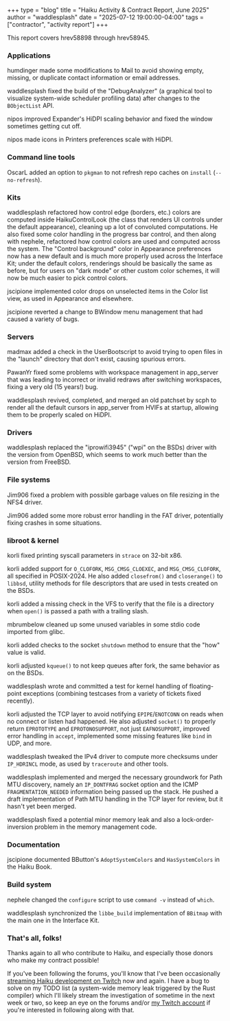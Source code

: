 +++
type = "blog"
title = "Haiku Activity & Contract Report, June 2025"
author = "waddlesplash"
date = "2025-07-12 19:00:00-04:00"
tags = ["contractor", "activity report"]
+++

This report covers hrev58898 through hrev58945.

<!--more-->

### Applications

humdinger made some modifications to Mail to avoid showing empty, missing, or duplicate contact information or email addresses.

waddlesplash fixed the build of the "DebugAnalyzer" (a graphical tool to visualize system-wide scheduler profiling data) after changes to the `BObjectList` API.

nipos improved Expander's HiDPI scaling behavior and fixed the window sometimes getting cut off.

nipos made icons in Printers preferences scale with HiDPI.

### Command line tools

OscarL added an option to `pkgman` to not refresh repo caches on `install` (`--no-refresh`).

### Kits

waddlesplash refactored how control edge (borders, etc.) colors are computed inside HaikuControlLook (the class that renders UI controls under the default appearance), cleaning up a lot of convoluted computations. He also fixed some color handling in the progress bar control, and then along with nephele, refactored how control colors are used and computed across the system. The "Control background" color in Appearance preferences now has a new default and is much more properly used across the Interface Kit; under the default colors, renderings should be basically the same as before, but for users on "dark mode" or other custom color schemes, it will now be much easier to pick control colors.

jscipione implemented color drops on unselected items in the Color list view, as used in Appearance and elsewhere.

jscipione reverted a change to BWindow menu management that had caused a variety of bugs.

### Servers

madmax added a check in the UserBootscript to avoid trying to open files in the "launch" directory that don't exist, causing spurious errors.

PawanYr fixed some problems with workspace management in app_server that was leading to incorrect or invalid redraws after switching workspaces, fixing a very old (15 years!) bug.

waddlesplash revived, completed, and merged an old patchset by scph to render all the default cursors in app_server from HVIFs at startup, allowing them to be properly scaled on HiDPI.

### Drivers

waddlesplash replaced the "iprowifi3945" ("wpi" on the BSDs) driver with the version from OpenBSD, which seems to work much better than the version from FreeBSD.

### File systems

Jim906 fixed a problem with possible garbage values on file resizing in the NFS4 driver.

Jim906 added some more robust error handling in the FAT driver, potentially fixing crashes in some situations.

### libroot & kernel

korli fixed printing syscall parameters in `strace` on 32-bit x86.

korli added support for `O_CLOFORK`, `MSG_CMSG_CLOEXEC`, and `MSG_CMSG_CLOFORK`, all specified in POSIX-2024. He also added `closefrom()` and `closerange()` to `libbsd`, utility methods for file descriptors that are used in tests created on the BSDs.

korli added a missing check in the VFS to verify that the file is a directory when `open()` is passed a path with a trailing slash.

mbrumbelow cleaned up some unused variables in some stdio code imported from glibc.

korli added checks to the socket `shutdown` method to ensure that the "how" value is valid.

korli adjusted `kqueue()` to not keep queues after fork, the same behavior as on the BSDs.

waddlesplash wrote and committed a test for kernel handling of floating-point exceptions (combining testcases from a variety of tickets fixed recently).

korli adjusted the TCP layer to avoid notifying `EPIPE`/`ENOTCONN` on reads when no connect or listen had happened. He also adjusted `socket()` to properly return `EPROTOTYPE` and `EPROTONOSUPPORT`, not just `EAFNOSUPPORT`, improved error handling in `accept`, implemented some missing features like `bind` in UDP, and more.

waddlesplash tweaked the IPv4 driver to compute more checksums under `IP_HDRINCL` mode, as used by `traceroute` and other tools.

waddlesplash implemented and merged the necessary groundwork for Path MTU discovery, namely an `IP_DONTFRAG` socket option and the ICMP `FRAGMENTATION_NEEDED` information being passed up the stack. He pushed a draft implementation of Path MTU handling in the TCP layer for review, but it hasn't yet been merged.

waddlesplash fixed a potential minor memory leak and also a lock-order-inversion problem in the memory management code.

### Documentation

jscipione documented BButton's `AdoptSystemColors` and `HasSystemColors` in the Haiku Book.

### Build system

nephele changed the `configure` script to use `command -v` instead of `which`.

waddlesplash synchronized the `libbe_build` implementation of `BBitmap` with the main one in the Interface Kit.

### That's all, folks!

Thanks again to all who contribute to Haiku, and especially those donors who make my contract possible!

If you've been following the forums, you'll know that I've been occasionally [streaming Haiku development on Twitch](https://discuss.haiku-os.org/t/streaming-haiku-development-on-twitch/16239) now and again. I have a bug to solve on my TODO list (a system-wide memory leak triggered by the Rust compiler) which I'll likely stream the investigation of sometime in the next week or two, so keep an eye on the forums and/or [my Twitch account](https://www.twitch.tv/waddlesplash) if you're interested in following along with that.
